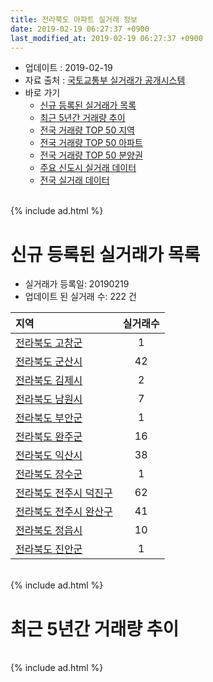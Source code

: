 ```yaml
---
title: 전라북도 아파트 실거래 정보
date: 2019-02-19 06:27:37 +0900
last_modified_at: 2019-02-19 06:27:37 +0900
---
```


* 업데이트 : 2019-02-19
* 자료 출처 : [국토교통부 실거래가 공개시스템](http://rt.molit.go.kr)
* 바로 가기
    * [신규 등록된 실거래가 목록](#신규-등록된-실거래가-목록)
    * [최근 5년간 거래량 추이](#최근-5년간-거래량-추이)
    * [전국 거래량 TOP 50 지역](https://ayogom.github.io/apt-trade-info/최근-3개월-전국에서-가장-거래가-많이-발생한-지역)
    * [전국 거래량 TOP 50 아파트](https://ayogom.github.io/apt-trade-info/최근-3개월-전국에서-가장-거래가-많이-발생한-아파트)
    * [전국 거래량 TOP 50 분양권](https://ayogom.github.io/apt-trade-info/최근-3개월-전국에서-가장-거래가-많이-발생한-분양권)
    * [주요 신도시 실거래 데이터](https://ayogom.github.io/apt-trade-info/주요-신도시)
    * [전국 실거래 데이터](https://ayogom.github.io/apt-trade-info/전국)

<br>
{% include ad.html %}
<br>

# 신규 등록된 실거래가 목록
* 실거래가 등록일: 20190219
* 업데이트 된 실거래 수: 222 건


|지역|실거래수|
|:---|:---:|
|[전라북도 고창군](https://ayogom.github.io/apt-trade-info/전라북도-고창군)|1|
|[전라북도 군산시](https://ayogom.github.io/apt-trade-info/전라북도-군산시)|42|
|[전라북도 김제시](https://ayogom.github.io/apt-trade-info/전라북도-김제시)|2|
|[전라북도 남원시](https://ayogom.github.io/apt-trade-info/전라북도-남원시)|7|
|[전라북도 부안군](https://ayogom.github.io/apt-trade-info/전라북도-부안군)|1|
|[전라북도 완주군](https://ayogom.github.io/apt-trade-info/전라북도-완주군)|16|
|[전라북도 익산시](https://ayogom.github.io/apt-trade-info/전라북도-익산시)|38|
|[전라북도 장수군](https://ayogom.github.io/apt-trade-info/전라북도-장수군)|1|
|[전라북도 전주시 덕진구](https://ayogom.github.io/apt-trade-info/전라북도-전주시-덕진구)|62|
|[전라북도 전주시 완산구](https://ayogom.github.io/apt-trade-info/전라북도-전주시-완산구)|41|
|[전라북도 정읍시](https://ayogom.github.io/apt-trade-info/전라북도-정읍시)|10|
|[전라북도 진안군](https://ayogom.github.io/apt-trade-info/전라북도-진안군)|1|


<br>
{% include ad.html %}
<br>

# 최근 5년간 거래량 추이


<div style="width:100%;">
    <canvas id="deal_progress" height="200"></canvas>
</div>

<script>
new Chart(document.getElementById("deal_progress"), {
    type: 'line',
    data: {
        labels: ['201402','201403','201404','201405','201406','201407','201408','201409','201410','201411','201412','201501','201502','201503','201504','201505','201506','201507','201508','201509','201510','201511','201512','201601','201602','201603','201604','201605','201606','201607','201608','201609','201610','201611','201612','201701','201702','201703','201704','201705','201706','201707','201708','201709','201710','201711','201712','201801','201802','201803','201804','201805','201806','201807','201808','201809','201810','201811','201812','201901','201902'],
        datasets: [{
            label: '매매',
            pointRadius: 1,
            data: [1694, 1794, 1448, 1372, 1384, 1436, 1494, 1839, 1988, 1662, 1455, 1906, 1590, 2362, 2069, 1886, 2009, 1807, 1706, 1733, 1929, 1718, 1528, 1594, 1775, 2180, 1868, 1653, 1694, 1638, 1833, 1889, 2221, 1670, 1461, 1329, 1770, 1978, 1679, 1782, 1751, 1602, 1572, 1608, 1515, 1578, 1391, 2545, 1895, 2278, 1717, 1738, 1940, 1601, 1701, 1721, 2033, 1642, 1524, 1340, 265],
            borderColor: "rgba(255, 201, 14, 1)",
            backgroundColor: "rgba(255, 201, 14, 0.5)",
            fill: false,
            lineTension: 0
        },{
            label: '전월세',
            pointRadius: 1,
            data: [1492, 1364, 1217, 1020, 991, 1126, 1250, 1123, 1110, 995, 1079, 1184, 1112, 1385, 1259, 995, 966, 1147, 1201, 972, 1095, 1092, 1170, 1184, 1289, 1289, 1126, 1002, 971, 1071, 1054, 1005, 1168, 1112, 1125, 1062, 1244, 1260, 1045, 1021, 961, 1104, 992, 993, 961, 1102, 1079, 1286, 1213, 1476, 1267, 1237, 1263, 1324, 1131, 989, 1182, 1061, 1027, 1005, 289],
            borderColor: "rgba(0, 141, 185, 1)",
            backgroundColor: "rgba(0, 141, 185, 0.5)",
            fill: false,
            lineTension: 0
        }
        ]
    },
    options: {
        responsive: true,
        title: {
            display: false
        },
        tooltips: {
            mode: 'index',
            intersect: false
        },
        hover: {
            mode: 'nearest',
            intersect: true
        },
        scales: {
            xAxes: [{
                display: true,
                scaleLabel: {
                    display: true,
                    labelString: '년/월'
                }
            }],
            yAxes: [{
                display: true,
                ticks: {
                    suggestedMin: 0,
                },
                scaleLabel: {
                    display: true,
                    labelString: '실거래 수'
                }
            }]
        }
    }
});

</script>


<br>
{% include ad.html %}
<br>

